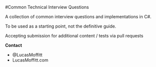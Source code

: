 #Common Technical Interview Questions

A collection of common interview questions and implementations in C#.

To be used as a starting point, not the definitive guide. 

Accepting submission for additional content / tests via pull requests

**Contact**

* @LucasMoffitt
* LucasMoffitt.com